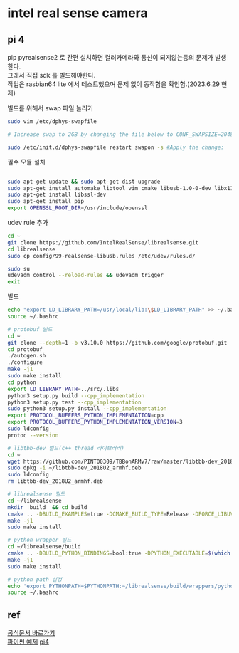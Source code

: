 # intel real sense camera

## pi 4
pip pyrealsense2 로 간편 설치하면 컬러카메라와 통신이 되지않는등의 문제가 발생한다.  
그래서 직접 sdk 를 빌드해야한다.  
작업은 rasbian64 lite 에서 테스트했으며 문제 없이 동작함을 확인함.(2023.6.29 현제)    


빌드를 위해서 swap 파일 늘리기

```bash
sudo vim /etc/dphys-swapfile

# Increase swap to 2GB by changing the file below to CONF_SWAPSIZE=2048:

sudo /etc/init.d/dphys-swapfile restart swapon -s #Apply the change:
```

필수 모듈 설치

```bash

sudo apt-get update && sudo apt-get dist-upgrade
sudo apt-get install automake libtool vim cmake libusb-1.0-0-dev libx11-dev xorg-dev libglu1-mesa-dev
sudo apt-get install libssl-dev
sudo apt-get install pip
export OPENSSL_ROOT_DIR=/usr/include/openssl
```

udev rule 추가

```bash
cd ~
git clone https://github.com/IntelRealSense/librealsense.git
cd librealsense
sudo cp config/99-realsense-libusb.rules /etc/udev/rules.d/ 

sudo su
udevadm control --reload-rules && udevadm trigger
exit

```

빌드

```bash
echo "export LD_LIBRARY_PATH=/usr/local/lib:\$LD_LIBRARY_PATH" >> ~/.bashrc
source ~/.bashrc

# protobuf 빌드
cd ~
git clone --depth=1 -b v3.10.0 https://github.com/google/protobuf.git
cd protobuf
./autogen.sh
./configure
make -j1
sudo make install
cd python
export LD_LIBRARY_PATH=../src/.libs
python3 setup.py build --cpp_implementation 
python3 setup.py test --cpp_implementation
sudo python3 setup.py install --cpp_implementation
export PROTOCOL_BUFFERS_PYTHON_IMPLEMENTATION=cpp
export PROTOCOL_BUFFERS_PYTHON_IMPLEMENTATION_VERSION=3
sudo ldconfig
protoc --version

# libtbb-dev 빌드(c++ thread 라이브러리)
cd ~
wget https://github.com/PINTO0309/TBBonARMv7/raw/master/libtbb-dev_2018U2_armhf.deb
sudo dpkg -i ~/libtbb-dev_2018U2_armhf.deb
sudo ldconfig
rm libtbb-dev_2018U2_armhf.deb

# librealsense 빌드
cd ~/librealsense
mkdir  build  && cd build
cmake .. -DBUILD_EXAMPLES=true -DCMAKE_BUILD_TYPE=Release -DFORCE_LIBUVC=true
make -j1
sudo make install

# python wrapper 빌드
cd ~/librealsense/build
cmake .. -DBUILD_PYTHON_BINDINGS=bool:true -DPYTHON_EXECUTABLE=$(which python3)
make -j1
sudo make install

# python path 설정
echo 'export PYTHONPATH=$PYTHONPATH:~/librealsense/build/wrappers/python' >> ~/.bashrc
source ~/.bashrc
```

## ref
[공식문서 바로가기](https://github.com/IntelRealSense/librealsense/tree/master/wrappers/python)  
[파이썬 예제](https://github.com/IntelRealSense/librealsense/tree/master/wrappers/python/examples)
[pi4]( https://github.com/datasith/Ai_Demos_RPi/wiki/Raspberry-Pi-4-and-Intel-RealSense-D435)
